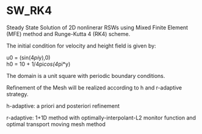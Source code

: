 # SW_RK4

Steady State Solution of 2D nonlinerar RSWs using Mixed Finite Element (MFE) method and Runge-Kutta 4 (RK4) scheme. 

The initial condition for velocity and height field is given by:

u0 = (sin(4*pi*y),0)    
h0 = 10 + 1/4pi*cos(4*pi*y)

The domain is a unit square with periodic boundary conditions. 

Refinement of the Mesh will be realized according to h and r-adaptive strategy.

h-adaptive: a priori and posteriori refinement 


r-adaptive: 1+1D method with optimally-interpolant-L2 monitor function and optimal transport moving mesh method 

